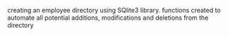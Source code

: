 creating an employee directory using SQlite3 library.
functions created to automate all potential additions, modifications and deletions from the directory
